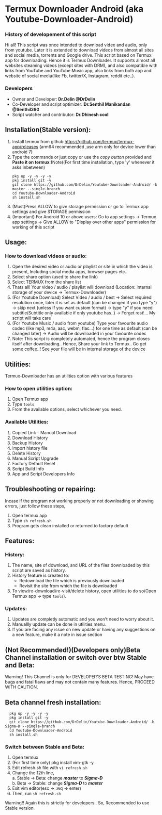 # Termux Downloader Android (aka Youtube-Downloader-Android)
  ### History of developement of this script
  Hi all! This script was once intended to download video and audio, only from youtube. Later it is extended to download videos from almost all sites and social media, torrents and Google drive. This script based on Termux app for downloading. Hence it is Termux Downloader. It supports almost all websites steaming videos (except sites with DRM), and also compatible with links from YouTube and YouTube Music app, also links from both app and website of social media(like Fb, twitter/X, Instagram, reddit etc..).
  
  ### Developers
  * Owner and Developer: **Dr.Delin @DrDelin**
  * Co-Developer and script optimizer: **Dr.Senthil Manikandan @Senthil360**
  * Script watcher and contributor: **Dr.Dhinesh cool**

## Installation(Stable version):
  1. Install termux from github https://github.com/termux/termux-app/releases (arm64 recommended ,use arm only for device lower than android 7)
  2. Type the commands or just copy or use the *copy button* provided and **Paste it on termux**:(Note)(For first time installation, type 'y' whenever it asks inbetween)
      ```
      pkg up -y -y -y -y
      pkg install git -y
      git clone https://github.com/DrDelin/Youtube-Downloader-Android/ -b master --single-branch
      cd Youtube-Downloader-Android
      sh install.sh
        ```
  3.  (Must)Press ALLOW to give storage permission or go to Termux app settings and give STORAGE permission
  4. (Important) For Android 10 or above users: Go to app settings -> Termux app settings -> Give ALLOW to "Display over other apps" permission for working of this script 

## Usage:
  ### How to download videos or audio:
  1. Open the desired video or audio or playlist or site in which the video is present, Including social media apps, browser pages etc..
  2. Select share option (used to share the link)
  3. Select TERMUX from the share list
  4. Thats all! Your video / audio / playlist will download (Location: Internal storage of your device -> Termux-Downloader)
  5. (For Youtube Download) Select Video / audio / best -> Select required resolution once, later it is set as default (can be changed if you type "y") -> skip next (unless if you want custom format) -> type "y" if you need subtitle(Subtitle only available if only youtube has..) -> Forget rest!... My script will take care
  6. (For Youtube Music / audio from youtube) Type your favourite audio codec (like mp3, m4a, aac, webm, flac...) for one time as default (can be changed later) -> Audio will be downloaded in your favourite codec
  7. Note: This script is completely automated, hence the program closes itself after downloading.. Hence, Share your link to Termux.. Go get some coffee..! See your file will be in internal storage of the device 

## Utilities:
Termux-Downloader has an utilities option with various features
  ### How to open utilities option:
  1. Open Termux app
  2. Type ```tools```
  3. From the available options, select whichever you need.

  ### Available Utilities:
  1. Copied Link - Manual Download
  2. Download History
  3. Backup History
  4. Import history file
  5. Delete History
  6. Manual Script Upgrade
  7. Factory Default Reset
  8. Script Build Info
  9. App and Script Developers Info

## Troubleshooting or repairing:
  Incase if the program not working properly or not downloading or showing errors, just follow these steps,
  1. Open termux app
  2. Type ```sh refresh.sh```
  3. Program gets clean installed or returned to factory default


## Features:
  ### History:
  1. The name, site of download, and URL of the files downloaded by this script are saved as history.
  2. History feature is created to:
      * Redownload the file which is previously downloaded  
      * Revisit the site from which the file is downloaded
  3. To view/re-download/re-visit/delete history, open utilities to do so(Open Termux app -> type ```tools```).

  ### Updates:
  1. Updates are completly automatic and you won't need to worry about it.
  2. Manuallly update can be done in utilities menu.
  3. If you are facing any issue on new update or having any suggestions on a new feature, make it a note in issue section

## (Not Recommended!)(Developers only)Beta Channel installation or switch over btw Stable and Beta:
  Warning! This Channel is only for DEVELOPER'S BETA TESTING! May have bugs and fatal flaws and may not contain many features. Hence, PROCEED WITH CAUTION.
  ## Beta channel fresh installation:
  
      pkg up -y -y -y -y
      pkg install git -y
      git clone https://github.com/DrDelin/Youtube-Downloader-Android/ -b Sigma-D --single-branch
      cd Youtube-Downloader-Android
      sh install.sh
  
  ### Switch between Stable and Beta:
  1. Open termux
  2. (For first time only) pkg install vim-gtk -y
  3. Edit refresh.sh file with ```vi refresh.sh```
  4. Change the 12th line,  
      a. Stable -> Beta: change ***master*** to ***Sigma-D***   
      b. Beta -> Stable: change ***Sigma-D*** to ***master***  
  5. Exit vim editor(esc -> :wq -> enter)
  6. Then, run ```sh refresh.sh```

  Warning!! Again this is strictly for developers.. So, Recommended to use Stable version.  
